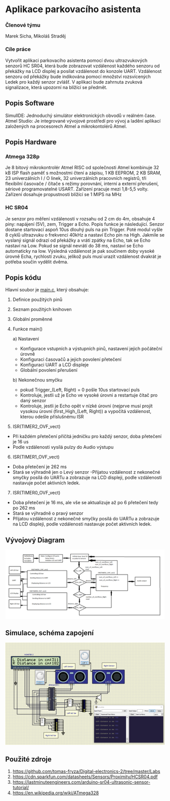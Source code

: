 # Aplikace parkovacího asistenta

### Členové týmu

Marek Sicha, Mikoláš Straděj

### Cíle práce

Vytvořit aplikaci parkovacího asistenta pomocí dvou ultrazvukových senzorů HC SR04, která bude zobrazovat vzdálenost každého senzoru od překážky na LCD displej a posílat vzdálenost do konzole UART. Vzdálenost senzoru od překážky bude indikována pomocí množství rozsvícených Ledek pro každý senzor zvlášť. V aplikaci bude zahrnuta zvuková signalizace, která upozorní na blížící se předmět.


## Popis Software

SimulIDE: Jednoduchý simulátor elektronických obvodů v reálném čase.
Atmel Studio: Je integrované vývojové prostředí pro vývoj a ladění aplikací založených na procesorech Atmel a mikrokontolérů Atmel.

## Popis Hardware

### Atmega 328p

Je 8 bitový mikrokontrolér Atmel RISC od společnosti Atmel kombinuje 32 kB ISP flash paměť s možnostmi čtení a zápisu, 1 KB EEPROM, 2 KB SRAM, 23 univerzálních I / O linek, 32 univerzálních pracovních registrů, tři flexibilní časovače / čítače s režimy porovnání, interní a externí přerušení, sériové programovatelné USART. Zařízení pracuje mezi 1,8-5,5 volty. Zařízení dosahuje propustnosti blížící se 1 MIPS na MHz

### HC SR04

Je senzor pro měření vzdálenosti v rozsahu od 2 cm do 4m, obsahuje 4 piny: napájení (5V), zem, Trigger a Echo. Popis funkce je následující. Senzor dostane startovací aspoň 10us dlouhý puls na pin Trigger. Poté modul vyšle 8 cyklů ultrazvuku o frekvenci 40kHz a nastaví Echo pin na High. Jakmile se vyslaný signál odrazí od překážky a vrátí zpátky na Echo, tak se Echo nastaví na Low. Pokud se signál nevrátí do 38 ms, nastaví se Echo automaticky na low. Výsledná vzdálenost je pak  součinem doby vysoké úrovně Echa, rychlostí zvuku, jelikož puls musí urazit vzdálenost dvakrát je potřeba součin vydělit dvěma.

## Popis kódu

Hlavní soubor je [main.c](main.c), který obsahuje:
1.	Definice použitých pinů
2.	Seznam použitých knihoven
3.	Globální proměnné
4.	Funkce main()

	a) Nastavení
	  -	Konfigurace vstupních a výstupních pinů, nastavení jejich počáteční úrovně
	  -	Konfiguraci časovačů a jejich povolení přetečení
	  -	Konfiguraci UART a LCD displeje
	  - Globální povolení přerušení

	b)	Nekonečnou smyčku
	  -	pokud Trigger_(Left, Right) = 0 pošle 10us startovací puls
	  -	Kontroluje, jestli už je Echo ve vysoké úrovni a restartuje čítač pro daný senzor
	  -	Kontroluje, jestli je Echo opět v nízké úrovni (nejprve musí projít vysokou úrovní (first_High_(Left, Right)) a vypočítá vzdálenost, kterou odešle příslušnému ISR

5.	ISR(TIMER2_OVF_vect)
   -	Při každém přetečení přičítá jedničku pro každý senzor, doba přetečení je 16 us
   -	Podle vzdálenosti vysílá pulzy do Audio výstupu

6.	ISR(TIMER1_OVF_vect)
   -	Doba přetečení je 262 ms
   -	Stará se výhradně jen o Levý senzor
 -Přijatou vzdálenost z nekonečné smyčky posílá do UARTu a zobrazuje na LCD displeji, podle vzdálenosti nastavuje počet aktivních ledek.

7.	ISR(TIMER0_OVF_vect)
   -	Doba přetečení je 16 ms, ale vše se aktualizuje až po 6 přetečení tedy po 262 ms
   -	Stará se výhradně o pravý senzor
   -	Přijatou vzdálenost z nekonečné smyčky posílá do UARTu a zobrazuje na LCD displeji, podle vzdálenosti nastavuje počet aktivních ledek.


## Vývojový Diagram

![Diagram](Images/flow_chart.png)


## Simulace, schéma zapojení

![Simulace](Images/Simulace.png)


## Použité zdroje

1. https://github.com/tomas-fryza/Digital-electronics-2/tree/master/Labs
2. https://cdn.sparkfun.com/datasheets/Sensors/Proximity/HCSR04.pdf
3. https://lastminuteengineers.com/arduino-sr04-ultrasonic-sensor-tutorial/
4. https://en.wikipedia.org/wiki/ATmega328

